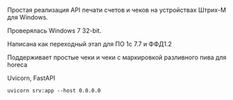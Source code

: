 Простая реализация API печати счетов и чеков на устройствах Штрих-М для Windows.

Проверялась Windows 7 32-bit.

Написана как переходный этап для ПО 1с 7.7 и ФФД1.2

Поддерживает простые чеки и чеки с маркировкой разливного пива для horeca

Uvicorn, FastAPI

```uvicorn srv:app --host 0.0.0.0```